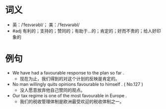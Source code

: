 # 词义
- 英：/ˈfeɪvərəbl/； 美：/ˈfeɪvərəbl/
- #adj 有利的；支持的；赞同的；有助于…的；肯定的；好而不贵的；给人好印象的
# 例句
- We have had a favourable response to the plan so far .
	- 现在为止，我们得到的对这个计划的反映是肯定的。
- No man willingly quits opinions favourable to himself . ( No.127 )
	- 没人愿意放弃他自己赞同的观点。
- Our tax regime is one of the most favourable in Europe .
	- 我们的税收管理体制是欧洲最受欢迎的税收体制之一。
